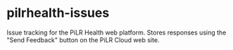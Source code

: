 pilrhealth-issues
=================

Issue tracking for the PiLR Health web platform. Stores responses using the "Send Feedback" button 
on the PiLR Cloud web site.

